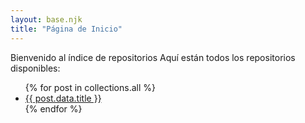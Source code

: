 ```yaml
---
layout: base.njk
title: "Página de Inicio"
---
```

Bienvenido al índice de repositorios
Aquí están todos los repositorios disponibles:

<ul>
  {% for post in collections.all %}
    <li><a href="{{ post.url }}">{{ post.data.title }}</a></li>
  {% endfor %}
</ul>
